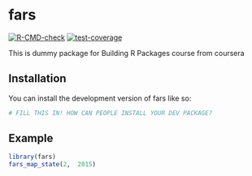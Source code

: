 
# fars

<!-- badges: start -->
[![R-CMD-check](https://github.com/IBN0/fars/actions/workflows/R-CMD-check.yaml/badge.svg)](https://github.com/IBN0/fars/actions/workflows/R-CMD-check.yaml)
[![test-coverage](https://github.com/IBN0/fars/actions/workflows/test-coverage.yaml/badge.svg)](https://github.com/IBN0/fars/actions/workflows/test-coverage.yaml)
<!-- badges: end -->

This is dummy package for Building R Packages course from coursera

## Installation

You can install the development version of fars like so:

``` r
# FILL THIS IN! HOW CAN PEOPLE INSTALL YOUR DEV PACKAGE?
```

## Example


``` r
library(fars)
fars_map_state(2,  2015)
```

